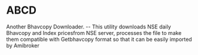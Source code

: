 # ABCD
Another Bhavcopy Downloader. -- This utility downloads NSE daily Bhavcopy and Index pricesfrom NSE server, processes the file to make them compatible with Getbhavcopy format so that it can be easily imported by Amibroker
